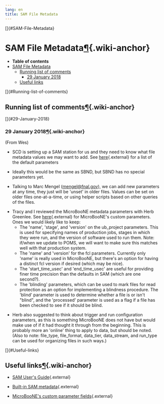 ```yaml
---
lang: en
title: SAM File Metadata
---
```


[]{#SAM-File-Metadata}

SAM File Metadata[¶](#SAM-File-Metadata){.wiki-anchor}
======================================================

-   **Table of contents**
-   [SAM File Metadata](#SAM-File-Metadata)
    -   [Running list of comments](#Running-list-of-comments)
        -   [29 January 2018](#29-January-2018)
    -   [Useful links](#Useful-links)

[]{#Running-list-of-comments}

Running list of comments[¶](#Running-list-of-comments){.wiki-anchor}
--------------------------------------------------------------------

[]{#29-January-2018}

### 29 January 2018[¶](#29-January-2018){.wiki-anchor}

(From Wes)

-   SCD is setting up a SAM station for us and they need to know what
    file metadata values we may want to add. See
    [here](https://cdcvs.fnal.gov/redmine/projects/sam-web/wiki/Metadata_format){.external}
    for a list of the default parameters

<!-- -->

-   Ideally this would be the same as SBND, but SBND has no special
    parameters yet.

<!-- -->

-   Talking to Marc Mengel (<mengel@fnal.gov>), we can add new
    parameters at any time, they just will be \'unset\' in older files.
    Values can be set on older files one-at-a-time, or using helper
    scripts based on other queries of the files.

<!-- -->

-   Tracy and I reviewed the MicroBooNE metadata parameters with Herb
    Greenlee. See
    [here](http://samweb.fnal.gov:8480/sam/uboone/api/values/parameters){.external}
    for MicroBooNE\'s custom parameters. Ones we would likely like to
    keep:
    -   The \'name\', \'stage\', and \'version\' on the ub\_project
        parameters. This is used for specifying names of production
        jobs, stages in which they were run, and the version of software
        used to run them. Note: if/when we update to POMS, we will want
        to make sure this matches well with that production system.
    -   The \'name\' and \'version\' for the fcl parameters. Currently
        only \'name\' is really used in MicroBooNE, but there\'s an
        option for having a distinct fcl version if desired (which may
        be nice).
    -   The \'start\_time\_usec\' and \'end\_time\_usec\' are useful for
        providing finer time precision than the defaults in SAM (which
        are one second?).
    -   The \'blinding\' parameters, which can be used to mark files for
        read protection as an option for implementing a blindness
        procedure. The \'blind\' parameter is used to determine whether
        a file is or isn\'t \"blind\", and the \'processed\' parameter
        is used as a flag if a file has been checked to see if it should
        be blind.

<!-- -->

-   Herb also suggested to think about trigger and run configuration
    parameters, as this is something MicroBooNE does not have but would
    make use of if it had thought it through from the beginning. This is
    probably more an \'online\' thing to apply to data, but should be
    noted. (Also to note: file\_type, file\_format, data\_tier,
    data\_stream, and run\_type can be used for organizing files in such
    ways.)

[]{#Useful-links}

Useful links[¶](#Useful-links){.wiki-anchor}
--------------------------------------------

-   [SAM User\'s
    Guide](https://cdcvs.fnal.gov/redmine/projects/sam/wiki/User_Guide_for_SAM){.external}

<!-- -->

-   [Built-in SAM
    metadata](https://cdcvs.fnal.gov/redmine/projects/sam-web/wiki/Metadata_format){.external}

<!-- -->

-   [MicroBooNE\'s custom parameter
    fields](http://samweb.fnal.gov:8480/sam/uboone/api/values/parameters){.external}
